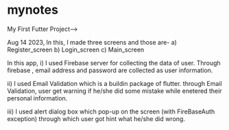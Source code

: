 # mynotes
My First Futter Project-->

Aug 14 2023, 
In this, I made three screens and those are-
a) Register_screen
b) Login_screen
c) Main_screen

In this app, 
i) I used Firebase server for collecting the data of user.
Through firebase , email address and password are collected as user information.

ii) I used Email Validation which is a buildin package of flutter.
through Email Validation, user get warning if he/she did some mistake while enetered their personal information.

iii) I used alert dialog box which pop-up on the screen (with FireBaseAuth exception) through which user got hint what he/she did wrong.


